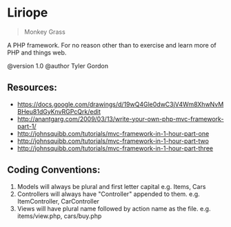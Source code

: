 # Liriope
> Monkey Grass

A PHP framework. For no reason other than to exercise and learn more of PHP and
things web.

@version 1.0
@author Tyler Gordon

Resources:
--------------------------------------------------------------------------------
- https://docs.google.com/drawings/d/19wQ4Gle0dwC3jV4Wm8XhwNvMBHeu81dGyKnvRGPcQrk/edit
- http://anantgarg.com/2009/03/13/write-your-own-php-mvc-framework-part-1/
- http://johnsquibb.com/tutorials/mvc-framework-in-1-hour-part-one
- http://johnsquibb.com/tutorials/mvc-framework-in-1-hour-part-two
- http://johnsquibb.com/tutorials/mvc-framework-in-1-hour-part-three

Coding Conventions:
--------------------------------------------------------------------------------
1. Models will always be plural and first letter capital e.g. Items, Cars
2. Controllers will always have "Controller" appended to them. e.g. ItemController, CarController
3. Views will have plural name followed by action name as the file. e.g. items/view.php, cars/buy.php

